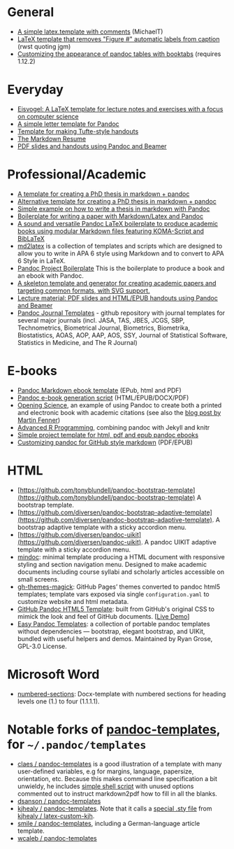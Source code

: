 # General

- [A simple latex.template with comments](https://gist.github.com/1017790) (MichaelT)
- [LaTeX template that removes "Figure #" automatic labels from caption](https://gist.github.com/1366514) (rwst quoting jgm)
- [Customizing the appearance of pandoc tables with booktabs](https://gist.github.com/jlduran/7786752) (requires 1.12.2)

# Everyday

- [Eisvogel: A LaTeX template for lecture notes and exercises with a focus on computer science](https://github.com/Wandmalfarbe/pandoc-latex-template)
- [A simple letter template for Pandoc](https://github.com/aaronwolen/pandoc-letter)
- [Template for making Tufte-style handouts](https://github.com/wcaleb/pandoc-templates/blob/master/handout.tex)
- [The Markdown Resume](https://github.com/mszep/pandoc_resume)
- [PDF slides and handouts using Pandoc and Beamer](https://gist.github.com/lmullen/c3d4c7883f081ed8692a)

# Professional/Academic

- [A template for creating a PhD thesis in markdown + pandoc](https://github.com/chiakaivalya/thesis-markdown-pandoc)
- [Alternative template for creating a PhD thesis in markdown + pandoc](https://github.com/tompollard/phd_thesis_markdown)
- [Simple example on how to write a thesis in markdown with Pandoc](https://github.com/mabl/pandoc-thesis)
- [Boilerplate for writing a paper with Markdown/Latex and Pandoc](https://github.com/davecap/markdown-latex-boilerplate)
- [A sound and versatile Pandoc LaTeX boilerplate to produce academic books using modular Markdown files featuring KOMA-Script and BibLaTeX
](https://github.com/qualiacode/arabica)
- [md2latex](https://bitbucket.org/zuline/md2latex) is a collection of templates and scripts which are designed to allow you to write in APA 6 style using Markdown and to convert to APA 6 Style in LaTeX.
- [Pandoc Project Boilerplate](https://github.com/juh2/pandoc-project-boilerplate) This is the boilerplate to produce a book and an ebook with Pandoc.
- [A skeleton template and generator for creating academic papers and targeting common formats, with SVG support.](https://github.com/jbn/paper.git)
- [Lecture material: PDF slides and HTML/EPUB handouts using Pandoc and Beamer](https://github.com/cagix/pandoc-lecture)
- [Pandoc Journal Templates](https://github.com/sachsmc/pandoc-journal-templates) - github repository with journal templates for several major journals (incl. JASA, TAS, JBES, JCGS, SBP, Technometrics, Biometrical Journal, Biometrics, Biometrika, Biostatistics, AOAS, AOP, AAP, AOS, SSY, Journal of Statistical Software, Statistics in Medicine, and The R Journal)

# E-books

- [Pandoc Markdown ebook template](https://github.com/evangoer/pandoc-ebook-template) (EPub, html and PDF)
- [Pandoc e-book generation script](https://github.com/adunning/pandoc-ebook) (HTML/EPUB/DOCX/PDF)
- [Opening Science](https://github.com/openingscience/book), an example of using Pandoc to create both a printed and electronic book with academic citations (see also the [blog post by Martin Fenner](http://blog.martinfenner.org/2013/12/05/opening-science---the-book/))
- [Advanced R Programming](https://github.com/hadley/adv-r/), combining pandoc with Jekyll and knitr
- [Simple project template for html, pdf and epub pandoc ebooks](https://github.com/wikiti/pandoc-book-template)
- [Customizing pandoc for GitHub style markdown](https://learnbyexample.github.io/tutorial/ebook-generation/customizing-pandoc/) (PDF/EPUB)

# HTML

- [https://github.com/tonyblundell/pandoc-bootstrap-template](https://github.com/tonyblundell/pandoc-bootstrap-template) A bootstrap template.
- [https://github.com/diversen/pandoc-bootstrap-adaptive-template](https://github.com/diversen/pandoc-bootstrap-adaptive-template). A bootstrap adaptive template with a sticky accordion menu.
- [https://github.com/diversen/pandoc-uikit](https://github.com/diversen/pandoc-uikit). A pandoc UIKIT adaptive template with a sticky accordion menu.
- [mindoc](https://github.com/bitfragment/mindoc): minimal template producing a HTML document with responsive styling and section navigation menu. Designed to make academic documents including course syllabi and scholarly articles accessible on small screens.
- [gh-themes-magick](https://github.com/tajmone/gh-themes-magick): GitHub Pages’ themes converted to pandoc html5 templates; template vars exposed via single `configuration.yaml` to customize website and html metadata.
- [GitHub Pandoc HTML5 Template](https://github.com/tajmone/pandoc-goodies/tree/master/templates/html5/github): built from GitHub's original CSS to mimick the look and feel of GitHub documents. \[[Live Demo](http://htmlpreview.github.io/?https://github.com/tajmone/pandoc-goodies/blob/master/templates/html5/github/GitHub-Template-Preview.html)\]
- [Easy Pandoc Templates](https://github.com/ryangrose/easy-pandoc-templates): a collection of portable pandoc templates without dependencies — bootstrap, elegant bootstrap, and UIKit, bundled with useful helpers and demos. Maintained by Ryan Grose, GPL-3.0 License.

# Microsoft Word
- [numbered-sections](https://github.com/krissen/pandoc-extra/blob/master/templates/numbered-sections.docx): Docx-template with numbered sections for heading levels one (1.) to four (1.1.1.1).

# Notable forks of [pandoc-templates](/jgm/pandoc-templates), for `~/.pandoc/templates`

- [claes / pandoc-templates](/claes/pandoc-templates) is a good illustration of a template with many user-defined variables, e.g for margins, language, papersize, orientation, etc. Because this makes command line specification a bit unwieldy, he includes [simple shell script](/claes/pandoc-templates/blob/master/md2pdf) with unused options commented out to instruct markdown2pdf how to fill in all the blanks.
- [dsanson / pandoc-templates](/dsanson/pandoc-templates)
- [kjhealy / pandoc-templates](/kjhealy/pandoc-templates). Note that it calls a [special .sty file](https://github.com/kjhealy/latex-custom-kjh/tree/master/needs-memoir) from [kjhealy / latex-custom-kjh](/kjhealy/latex-custom-kjh).
- [smile / pandoc-templates](/timheil/pandoc-templates), including a German-language article template.
- [wcaleb / pandoc-templates](/wcaleb/pandoc-templates)
